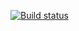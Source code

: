 [![Build status](https://ci.appveyor.com/api/projects/status/ngvlltpl70gju4fr?svg=true)](https://ci.appveyor.com/project/asatoroff/t6-1)
